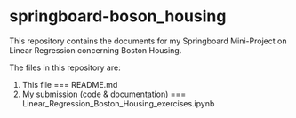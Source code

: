 # springboard-boson_housing

This repository contains the documents for my Springboard Mini-Project on Linear Regression concerning Boston Housing.

The files in this repository are:

1. This file === README.md
2. My submission (code & documentation) === Linear_Regression_Boston_Housing_exercises.ipynb
